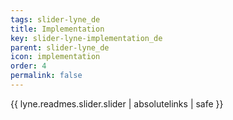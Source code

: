 ```yaml
---
tags: slider-lyne_de
title: Implementation
key: slider-lyne-implementation_de
parent: slider-lyne_de
icon: implementation
order: 4
permalink: false  
---
```

{{ lyne.readmes.slider.slider | absolutelinks | safe }}


